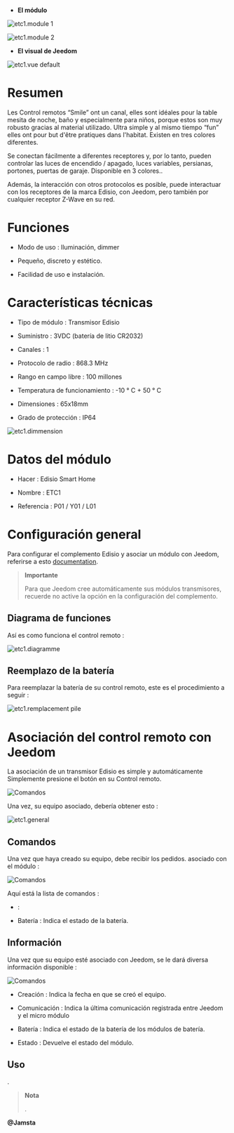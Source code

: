 -   **El módulo**

![etc1.module 1](images/etc1/etc1.module-1.jpg)

![etc1.module 2](images/etc1/etc1.module-2.png)

-   **El visual de Jeedom**

![etc1.vue default](images/etc1/etc1.vue-default.jpg)

Resumen 
======

Les Control remotos “Smile” ont un canal, elles sont idéales pour la table
mesita de noche, baño y especialmente para niños, porque estos son
muy robusto gracias al material utilizado. Ultra simple y al mismo tiempo
“fun” elles ont pour but d'être pratiques dans l'habitat. Existen
en tres colores diferentes.

Se conectan fácilmente a diferentes receptores y, por lo tanto, pueden
controlar las luces de encendido / apagado, luces variables,
persianas, portones, puertas de garaje. Disponible en 3 colores..

Además, la interacción con otros protocolos es posible, puede
interactuar con los receptores de la marca Edisio, con Jeedom, pero
también por cualquier receptor Z-Wave en su red.

Funciones 
=========

-   Modo de uso : Iluminación, dimmer

-   Pequeño, discreto y estético.

-   Facilidad de uso e instalación.

Características técnicas 
===========================

-   Tipo de módulo : Transmisor Edisio

-   Suministro : 3VDC (batería de litio CR2032)

-   Canales : 1

-   Protocolo de radio : 868.3 MHz

-   Rango en campo libre : 100 millones

-   Temperatura de funcionamiento : -10 ° C + 50 ° C

-   Dimensiones : 65x18mm

-   Grado de protección : IP64

![etc1.dimmension](images/etc1/etc1.dimmension.png)

Datos del módulo 
=================

-   Hacer : Edisio Smart Home

-   Nombre : ETC1

-   Referencia : P01 / Y01 / L01

Configuración general 
======================

Para configurar el complemento Edisio y asociar un módulo con Jeedom,
referirse a esto
[documentation](https://www.jeedom.fr/doc/documentation/plugins/edisio/es_ES/edisio.html).

> **Importante**
>
> Para que Jeedom cree automáticamente sus módulos transmisores, recuerde
> no active la opción en la configuración del complemento.

Diagrama de funciones 
---------------------------

Así es como funciona el control remoto :

![etc1.diagramme](images/etc1/etc1.diagramme.jpg)

Reemplazo de la batería 
-----------------------

Para reemplazar la batería de su control remoto, este es el procedimiento a seguir
:

![etc1.remplacement pile](images/etc1/etc1.remplacement-pile.jpg)

Asociación del control remoto con Jeedom 
=======================================

La asociación de un transmisor Edisio es simple y
automáticamente Simplemente presione el botón en su
Control remoto.

![Comandos](images/etc1/etc1.touche-c.jpg)

Una vez, su equipo asociado, debería obtener esto :

![etc1.general](images/etc1/etc1.general.jpg)

Comandos 
---------

Una vez que haya creado su equipo, debe recibir los pedidos.
asociado con el módulo :

![Comandos](images/etc1/etc1.commandes.jpg)

Aquí está la lista de comandos :

-    : 

-   Batería : Indica el estado de la batería.

Información 
------------

Una vez que su equipo esté asociado con Jeedom, se le dará diversa información
disponible :

![Comandos](images/etc1/etc1.informations.jpg)

-   Creación : Indica la fecha en que se creó el equipo.

-   Comunicación : Indica la última comunicación registrada entre
    Jeedom y el micro módulo

-   Batería : Indica el estado de la batería de los módulos de batería.

-   Estado : Devuelve el estado del módulo.

Uso 
-----------



.

> **Nota**
>
> .

**@Jamsta**
